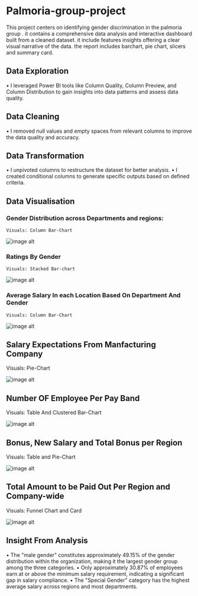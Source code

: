 # Palmoria-group-project
This project centers on identifying gender discrimination in the palmoria group . it contains a comprehensive data analysis and interactive dashboard built from a cleaned dataset. it include features insights offering a clear visual narrative of the data. the report includes barchart, pie chart, slicers and summary card.
## Data Exploration
• I leveraged Power BI tools like Column Quality, Column Preview, and Column Distribution to gain insights into data patterns and assess data quality.

## Data Cleaning
•	I removed null values and empty spaces from relevant columns to improve the data quality and accuracy.

## Data Transformation
• I unpivoted columns to restructure the dataset for better analysis.
• I created conditional columns to generate specific outputs based on defined criteria.
## Data Visualisation
### Gender Distribution across Departments and regions:
    Visuals: Column Bar-Chart

![image alt](https://github.com/Vicchisco/Palmoria-group-project/blob/main/Screenshot%202025-07-31%20030529.png?raw=true)

### Ratings By Gender
    Visuals: Stacked Bar-chart

![image alt](https://github.com/Vicchisco/Palmoria-group-project/blob/main/Screenshot%202025-07-31%20033255.png?raw=true)  

### Average Salary In each Location Based On Department And Gender
    Visuals: Column Bar-Chart

![image alt](https://github.com/Vicchisco/Palmoria-group-project/blob/main/Screenshot%202025-07-31%20040258.png?raw=true)

## Salary Expectations From Manfacturing Company
   Visuals: Pie-Chart
   
![image alt](https://github.com/Vicchisco/Palmoria-group-project/blob/main/8%20palmora.png?raw=true)
## Number OF Employee Per Pay Band
   Visuals: Table And Clustered Bar-Chart
   
![image alt](https://github.com/Vicchisco/Palmoria-group-project/blob/main/9%20palmora.png?raw=true)

## Bonus, New Salary and Total Bonus per Region
   Visuals: Table and Pie-Chart

![image alt](https://github.com/Vicchisco/Palmoria-group-project/blob/main/10%20palmora.png?raw=true)
## Total Amount to be Paid Out Per Region and Company-wide
   Visuals: Funnel Chart and Card

![image alt](https://github.com/Vicchisco/Palmoria-group-project/blob/main/11%20palmora.png?raw=true)


    
## Insight From Analysis
•	The "male gender" constitutes approximately 49.15% of the gender distribution within the organization, making it the largest gender group among the three categories.
•	Only approximately 30.87% of employees earn at or above the minimum salary requirement, indicating a significant gap in salary compliance.
•	The "Special Gender" category has the highest average salary across regions and most departments.

